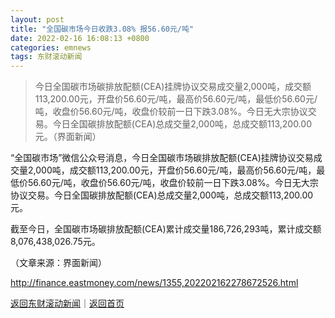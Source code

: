 ```yaml
---
layout: post
title: "全国碳市场今日收跌3.08% 报56.60元/吨"
date: 2022-02-16 16:08:13 +0800
categories: emnews
tags: 东财滚动新闻
---
```

> 今日全国碳市场碳排放配额(CEA)挂牌协议交易成交量2,000吨，成交额113,200.00元，开盘价56.60元/吨，最高价56.60元/吨，最低价56.60元/吨，收盘价56.60元/吨，收盘价较前一日下跌3.08%。今日无大宗协议交易。今日全国碳排放配额(CEA)总成交量2,000吨，总成交额113,200.00元。（界面新闻）

<p>“全国碳市场”微信公众号消息，今日全国碳市场碳排放配额(CEA)挂牌协议交易成交量2,000吨，成交额113,200.00元，开盘价56.60元/吨，最高价56.60元/吨，最低价56.60元/吨，收盘价56.60元/吨，收盘价较前一日下跌3.08%。今日无大宗协议交易。今日全国碳排放配额(CEA)总成交量2,000吨，总成交额113,200.00元。</p>
 <p>截至今日，全国碳市场碳排放配额(CEA)累计成交量186,726,293吨，累计成交额8,076,438,026.75元。</p><p class="em_media">（文章来源：界面新闻）</p>

<http://finance.eastmoney.com/news/1355,202202162278672526.html>

[返回东财滚动新闻](//finews.withounder.com/emnews/)｜[返回首页](//finews.withounder.com/)
